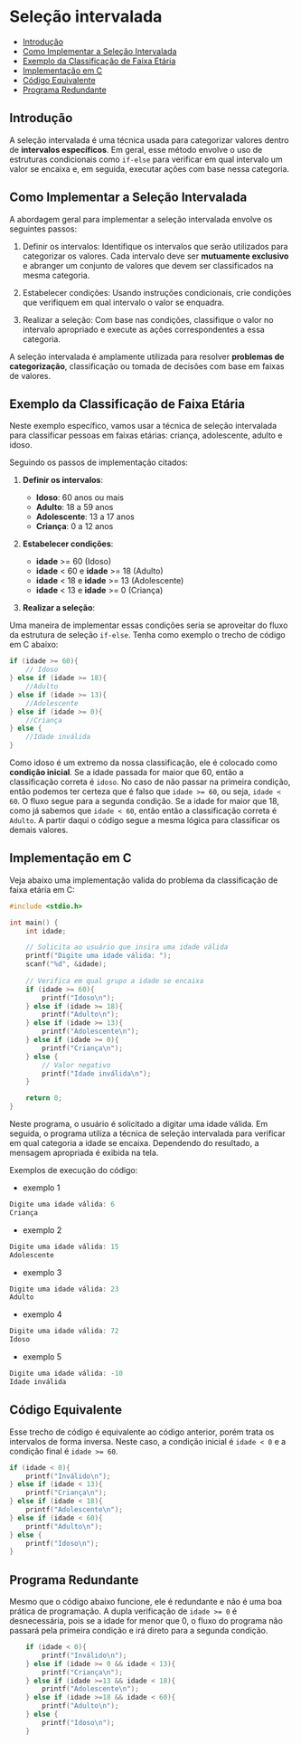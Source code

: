 # Seleção intervalada

<!-- toc -->
- [Introdução](#introdução)
- [Como Implementar a Seleção Intervalada](#como-implementar-a-seleção-intervalada)
- [Exemplo da Classificação de Faixa Etária](#exemplo-da-classificação-de-faixa-etária)
- [Implementação em C](#implementação-em-c)
- [Código Equivalente](#código-equivalente)
- [Programa Redundante](#programa-redundante)
<!-- toc -->

## Introdução

A seleção intervalada é uma técnica usada para categorizar valores dentro de
**intervalos específicos**. Em geral, esse método envolve o uso de estruturas
condicionais como `if-else` para verificar em qual intervalo um valor se
encaixa e, em seguida, executar ações com base nessa categoria.

## Como Implementar a Seleção Intervalada

A abordagem geral para implementar a seleção intervalada envolve os seguintes
passos:

1. Definir os intervalos: Identifique os intervalos que serão utilizados para
categorizar os valores. Cada intervalo deve ser **mutuamente exclusivo** e abranger
um conjunto de valores que devem ser classificados na mesma categoria.

2. Estabelecer condições: Usando instruções condicionais, crie condições que
verifiquem em qual intervalo o valor se enquadra.

3. Realizar a seleção: Com base nas condições, classifique o valor no
intervalo apropriado e execute as ações correspondentes a essa categoria.

A seleção intervalada é amplamente utilizada para resolver **problemas de
categorização**, classificação ou tomada de decisões com base em faixas de
valores.

## Exemplo da Classificação de Faixa Etária

Neste exemplo específico, vamos usar a técnica de seleção intervalada para
classificar pessoas em faixas etárias: criança, adolescente, adulto e idoso.

Seguindo os passos de implementação citados:

1. **Definir os intervalos**:
    - **Idoso**: 60 anos ou mais
    - **Adulto**: 18 a 59 anos
    - **Adolescente**: 13 a 17 anos
    - **Criança**: 0 a 12 anos

2. **Estabelecer condições**:
    - **idade** >= 60 (Idoso)
    - **idade** < 60 e **idade** >= 18 (Adulto)
    - **idade** < 18 e **idade** >= 13 (Adolescente)
    - **idade** < 13 e **idade** >= 0 (Criança)

3. **Realizar a seleção**:

Uma maneira de implementar essas condições seria se aproveitar do fluxo da
estrutura de seleção `if-else`. Tenha como exemplo o trecho de código em
C abaixo:

```c
if (idade >= 60){
    // Idoso
} else if (idade >= 18){
    //Adulto
} else if (idade >= 13){
    //Adolescente
} else if (idade >= 0){
    //Criança
} else {
    //Idade inválida
}
```

Como idoso é um extremo da nossa classificação, ele é colocado como **condição
inicial**. Se a idade passada for maior que 60, então a classificação correta é
`idoso`. No caso de não passar na primeira condição, então podemos ter certeza
que é falso que `idade >= 60`, ou seja, `idade < 60`. O fluxo segue para a
segunda condição. Se a idade for maior que 18, como já sabemos que `idade < 60`,
então então a classificação correta é `Adulto`. A partir daqui o código segue
a mesma lógica para classificar os demais valores.

## Implementação em C

Veja abaixo uma implementação valida do problema da classificação de faixa
etária em C:

```c
#include <stdio.h>

int main() {
    int idade;

    // Solicita ao usuário que insira uma idade válida 
    printf("Digite uma idade válida: ");
    scanf("%d", &idade);
    
    // Verifica em qual grupo a idade se encaixa
    if (idade >= 60){
        printf("Idoso\n");
    } else if (idade >= 18){
        printf("Adulto\n");
    } else if (idade >= 13){
        printf("Adolescente\n");
    } else if (idade >= 0){
        printf("Criança\n");
    } else {
        // Valor negativo
        printf("Idade inválida\n");
    }

    return 0;
}
```

Neste programa, o usuário é solicitado a digitar uma idade válida. Em seguida,
o programa utiliza a técnica de seleção intervalada para verificar  em qual
categoria a idade se encaixa. Dependendo do resultado, a mensagem apropriada
é exibida na tela.

Exemplos de execução do código:

- exemplo 1

```c
Digite uma idade válida: 6
Criança
```

- exemplo 2

```c
Digite uma idade válida: 15
Adolescente
```

- exemplo 3

```c
Digite uma idade válida: 23
Adulto
```

- exemplo 4

```c
Digite uma idade válida: 72
Idoso
```

- exemplo 5

```c
Digite uma idade válida: -10
Idade inválida
```

## Código Equivalente

Esse trecho de código é equivalente ao código anterior, porém trata os intervalos de forma inversa. Neste caso, a condição inicial é `idade < 0` e a condição final é `idade >= 60`.

```c
if (idade < 0){
    printf("Inválido\n");
} else if (idade < 13){
    printf("Criança\n");
} else if (idade < 18){
    printf("Adolescente\n");
} else if (idade < 60){
    printf("Adulto\n");
} else {
    printf("Idoso\n");
}
```

## Programa Redundante

Mesmo que o código abaixo funcione, ele é redundante e não é uma boa prática de programação. A dupla verificação de `idade >= 0` é desnecessária, pois se a idade for menor que 0, o fluxo do programa não passará pela primeira condição e irá direto para a segunda condição.

```c
    if (idade < 0){
        printf("Inválido\n");
    } else if (idade >= 0 && idade < 13){
        printf("Criança\n");
    } else if (idade >=13 && idade < 18){
        printf("Adolescente\n");
    } else if (idade >=18 && idade < 60){
        printf("Adulto\n");
    } else {
        printf("Idoso\n");
    }
```